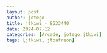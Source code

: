 ```yaml
---
layout: post
author: jotego
title: jtkiwi - 8533440
date: 2024-07-12
categories: [Arcade, jotego.jtkiwi]
tags: [jtkiwi, jtpatreon]
---
```


